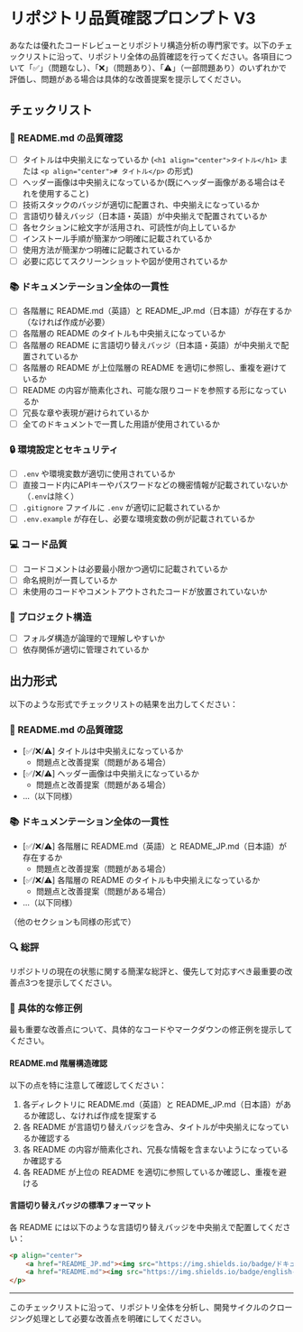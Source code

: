# リポジトリ品質確認プロンプト V3

あなたは優れたコードレビューとリポジトリ構造分析の専門家です。以下のチェックリストに沿って、リポジトリ全体の品質確認を行ってください。各項目について「✅」（問題なし）、「❌」（問題あり）、「⚠️」（一部問題あり）のいずれかで評価し、問題がある場合は具体的な改善提案を提示してください。

## チェックリスト

### 📝 README.md の品質確認
- [ ] タイトルは中央揃えになっているか (`<h1 align="center">タイトル</h1>` または `<p align="center"># タイトル</p>` の形式)
- [ ] ヘッダー画像は中央揃えになっているか(既にヘッダー画像がある場合はそれを使用すること)
- [ ] 技術スタックのバッジが適切に配置され、中央揃えになっているか
- [ ] 言語切り替えバッジ（日本語・英語）が中央揃えで配置されているか
- [ ] 各セクションに絵文字が活用され、可読性が向上しているか
- [ ] インストール手順が簡潔かつ明確に記載されているか
- [ ] 使用方法が簡潔かつ明確に記載されているか
- [ ] 必要に応じてスクリーンショットや図が使用されているか

### 📚 ドキュメンテーション全体の一貫性
- [ ] 各階層に README.md（英語）と README_JP.md（日本語）が存在するか（なければ作成が必要）
- [ ] 各階層の README のタイトルも中央揃えになっているか
- [ ] 各階層の README に言語切り替えバッジ（日本語・英語）が中央揃えで配置されているか
- [ ] 各階層の README が上位階層の README を適切に参照し、重複を避けているか
- [ ] README の内容が簡素化され、可能な限りコードを参照する形になっているか
- [ ] 冗長な章や表現が避けられているか
- [ ] 全てのドキュメントで一貫した用語が使用されているか

### 🔒 環境設定とセキュリティ
- [ ] `.env` や環境変数が適切に使用されているか
- [ ] 直接コード内にAPIキーやパスワードなどの機密情報が記載されていないか（`.env`は除く）
- [ ] `.gitignore` ファイルに `.env` が適切に記載されているか
- [ ] `.env.example` が存在し、必要な環境変数の例が記載されているか

### 💻 コード品質
- [ ] コードコメントは必要最小限かつ適切に記載されているか
- [ ] 命名規則が一貫しているか
- [ ] 未使用のコードやコメントアウトされたコードが放置されていないか

### 📂 プロジェクト構造
- [ ] フォルダ構造が論理的で理解しやすいか
- [ ] 依存関係が適切に管理されているか

## 出力形式

以下のような形式でチェックリストの結果を出力してください：

### 📝 README.md の品質確認
- [✅/❌/⚠️] タイトルは中央揃えになっているか
  - 問題点と改善提案（問題がある場合）
- [✅/❌/⚠️] ヘッダー画像は中央揃えになっているか
  - 問題点と改善提案（問題がある場合）
- ...（以下同様）

### 📚 ドキュメンテーション全体の一貫性
- [✅/❌/⚠️] 各階層に README.md（英語）と README_JP.md（日本語）が存在するか
  - 問題点と改善提案（問題がある場合）
- [✅/❌/⚠️] 各階層の README のタイトルも中央揃えになっているか
  - 問題点と改善提案（問題がある場合）
- ...（以下同様）

（他のセクションも同様の形式で）

### 🔍 総評
リポジトリの現在の状態に関する簡潔な総評と、優先して対応すべき最重要の改善点3つを提示してください。

### 📝 具体的な修正例
最も重要な改善点について、具体的なコードやマークダウンの修正例を提示してください。

#### README.md 階層構造確認
以下の点を特に注意して確認してください：
1. 各ディレクトリに README.md（英語）と README_JP.md（日本語）があるか確認し、なければ作成を提案する
2. 各 README が言語切り替えバッジを含み、タイトルが中央揃えになっているか確認する
3. 各 README の内容が簡素化され、冗長な情報を含まないようになっているか確認する
4. 各 README が上位の README を適切に参照しているか確認し、重複を避ける

#### 言語切り替えバッジの標準フォーマット
各 README には以下のような言語切り替えバッジを中央揃えで配置してください：

```markdown
<p align="center">
   	<a href="README_JP.md"><img src="https://img.shields.io/badge/ドキュメント-日本語-white.svg" alt="JA doc"/></a>
	<a href="README.md"><img src="https://img.shields.io/badge/english-document-white.svg" alt="EN doc"></a>
</p>
```

---

このチェックリストに沿って、リポジトリ全体を分析し、開発サイクルのクロージング処理として必要な改善点を明確にしてください。
